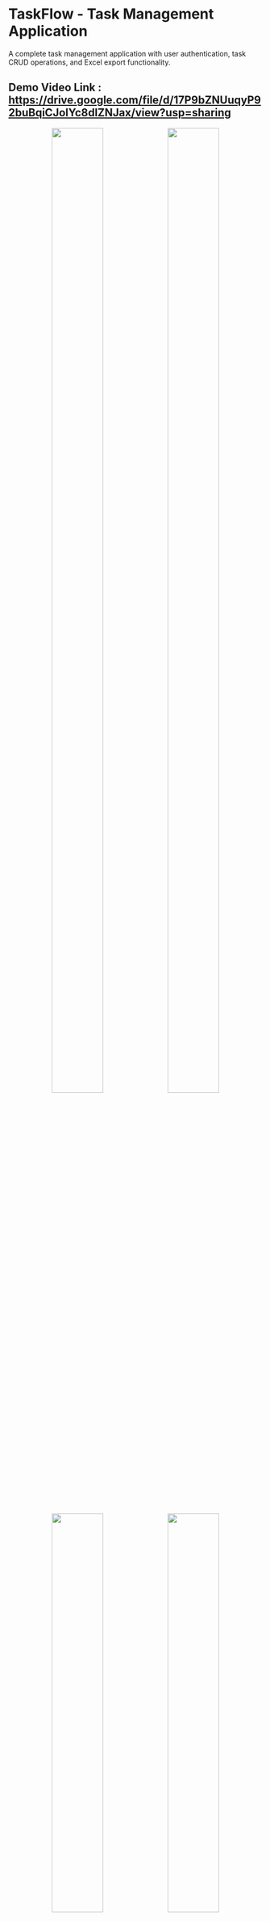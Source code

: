 # TaskFlow - Task Management Application

A complete task management application with user authentication, task CRUD operations, and Excel export functionality.

## Demo Video Link : https://drive.google.com/file/d/17P9bZNUuqyP92buBqiCJoIYc8dlZNJax/view?usp=sharing

<p align="center">
  <img src="https://github.com/user-attachments/assets/58c205ff-1144-4ab8-a2b6-ccf5edd6d256" width="45%"  height="70%"/>
  <img src="https://github.com/user-attachments/assets/b4249c3c-a5c7-4bfb-91ee-6968c518b927" width="45%" height="70%" />
</p>
<p align="center">
  <img src="https://github.com/user-attachments/assets/68b256f2-3b97-4dc3-80fd-a216dec937c6" width="45%" />
  <img src="https://github.com/user-attachments/assets/7ee96fe4-2c3a-499c-9506-f462d809e7ce" width="45%" />
</p>


## Overview

TaskFlow is a full-stack application built with:
- Frontend: React.js with TypeScript
- Backend1: Node.js/Express for authentication
- Backend2: FastAPI/Python for task management
- Database: SQLite for data storage

## Features

- User registration and login
- JWT-based authentication
- Create, view, update, and delete tasks
- Task validation (title, due date)
- Export tasks to Excel
- Responsive design

## Project Structure

\`\`\`
task-management-app/
├── frontend/               # React.js frontend
├── backend1/               # Node.js authentication service
├── backend2/               # FastAPI task management service
└── scripts/                # Database initialization scripts
\`\`\`

## Setup Instructions

### Prerequisites

- Node.js (v14 or higher)
- Python (v3.8 or higher)
- npm or yarn

### Step 1: Set up Backend1 (Authentication Service)

1. Navigate to the backend1 directory:
\`\`\`bash
cd backend1
\`\`\`

2. Install dependencies:
\`\`\`bash
npm install
\`\`\`

3. Create a `.env` file with the following content:
\`\`\`
JWT_SECRET=your-secret-key-change-in-production
PORT=3001
\`\`\`

4. Start the server:
\`\`\`bash
npm start
\`\`\`

The authentication service will run on http://localhost:3001

### Step 2: Set up Backend2 (Task Management Service)

1. Navigate to the backend2 directory:
\`\`\`bash
cd backend2
\`\`\`

2. Create a virtual environment:
\`\`\`bash
python -m venv venv
source venv/bin/activate  # On Windows: venv\Scripts\activate
\`\`\`

3. Install dependencies:
\`\`\`bash
pip install -r requirements.txt
\`\`\`

4. Create a `.env` file with the following content:
\`\`\`
JWT_SECRET=your-secret-key-change-in-production
\`\`\`
Note: Use the same JWT_SECRET as in Backend1.

5. Start the server:
\`\`\`bash
python main.py
\`\`\`

The task management service will run on http://localhost:8000

### Step 3: Set up Frontend

1. Navigate to the frontend directory:
\`\`\`bash
cd frontend
\`\`\`

2. Install dependencies:
\`\`\`bash
npm install
\`\`\`

3. Install Tailwind CSS:
\`\`\`bash
npm install -D tailwindcss postcss autoprefixer
npx tailwindcss init -p
\`\`\`

4. Start the development server:
\`\`\`bash
npm start
\`\`\`

The frontend will run on http://localhost:5173 or it will show in the terminal

## Usage Instructions

### 1. Registration and Login

1. Open http://localhost:5173 in your browser
2. Click "Create account" to register a new user
3. Fill in the registration form with username, email, and password
4. After registration, you'll be redirected to the login page
5. Enter your email and password to log in

### 2. Task Management

#### Creating Tasks
1. After logging in, you'll see the dashboard
2. Click "Add Task" or "Create Task" button
3. Fill in the task details:
   - Title (required)
   - Description (optional)
   - Effort in days (required)
   - Due date (required, must be in the future)
4. Click "Create Task" to save

#### Managing Tasks
1. All your tasks are displayed in the task list
2. Each task shows:
   - Title and description
   - Effort (in days)
   - Due date
   - Status (overdue, completed)
3. Click "Edit" to modify a task
4. Click "Delete" to remove a task

#### Exporting Tasks
1. Click the "Export" button in the header
2. An Excel file containing all your tasks will be downloaded

### 3. Logging Out

Click the "Logout" button in the header to log out of the application

## API Documentation

### Authentication Service (Backend1)
- `POST /api/auth/register` - Register a new user
- `POST /api/auth/login` - Login user and get JWT token
- `GET /api/auth/me` - Get current user info (protected)

### Task Management Service (Backend2)
- `GET /tasks/` - Get all tasks for authenticated user
- `POST /tasks/` - Create a new task
- `GET /tasks/{task_id}` - Get specific task
- `PUT /tasks/{task_id}` - Update task
- `DELETE /tasks/{task_id}` - Delete task
- `GET /tasks/export/` - Export tasks to Excel

## Troubleshooting

### Common Issues

1. **CORS Errors**: Ensure backend services have proper CORS configuration
2. **Database Errors**: Check if SQLite databases are created properly
3. **JWT Errors**: Ensure JWT_SECRET is the same in both backends
4. **Port Conflicts**: Make sure ports 3000, 3001, and 8000 are available
5. **Tailwind CSS not working**: Make sure you've initialized Tailwind properly and imported the CSS in your index file

### Logs

- Backend1 logs: Check console output
- Backend2 logs: Check console output
- Frontend logs: Check browser console (F12)
  
